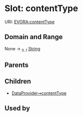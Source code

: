 
# Slot: contentType



URI: [EVORA:contentType](https://evora-project.eu/contentType)


## Domain and Range

None &#8594;  <sub>0..1</sub> [String](types/String.md)

## Parents


## Children

 *  [DataProvider➞contentType](DataProvider_contentType.md)

## Used by


